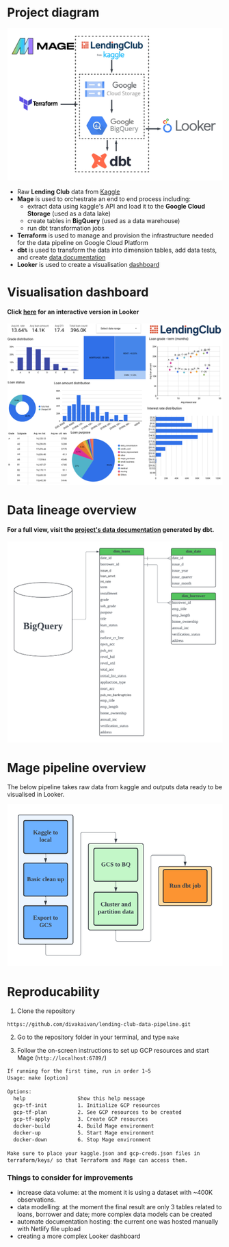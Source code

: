 # Project diagram

![Project diagram](/project_info/project_diagram.png)

- Raw **Lending Club** data from [Kaggle](https://www.kaggle.com/datasets/gabrielsantello/lending-club-loan-preprocessed-dataset)
- **Mage** is used to orchestrate an end to end process including:
  - extract data using kaggle's API and load it to the **Google Cloud Storage** (used as a data lake)
  - create tables in **BigQuery** (used as a data warehouse)
  - run dbt transformation jobs
- **Terraform** is used to manage and provision the infrastructure needed for the data pipeline on Google Cloud Platform
- **dbt** is used to transform the data into dimension tables, add data tests, and create [data documentation](https://lending-club-project-dbt-docs.netlify.app/)
- **Looker** is used to create a visualisation [dashboard](https://lookerstudio.google.com/reporting/de05bd99-c678-4088-8abd-fa0974c0da0e)

# Visualisation dashboard

#### Click [here](https://lookerstudio.google.com/reporting/de05bd99-c678-4088-8abd-fa0974c0da0e) for an interactive version in Looker

![Visualisation dashboard](/project_info/dashboard.png)

# Data lineage overview

#### For a full view, visit the [project's data documentation](https://lending-club-project-dbt-docs.netlify.app/) generated by dbt.

![Data lineage overview](/project_info/data_model.png)

# Mage pipeline overview  

The below pipeline takes raw data from kaggle and outputs data ready to be visualised in Looker. 

![Mage pipeline overview](/project_info/mage_end_to_end_overview.png)

# Reproducability

1. Clone the repository
```
https://github.com/divakaivan/lending-club-data-pipeline.git
```

2. Go to the repository folder in your terminal, and type `make`

3. Follow the on-screen instructions to set up GCP resources and start Mage (`http://localhost:6789/`)
```
If running for the first time, run in order 1~5
Usage: make [option]

Options:
  help                 Show this help message
  gcp-tf-init          1. Initialize GCP resources
  gcp-tf-plan          2. See GCP resources to be created
  gcp-tf-apply         3. Create GCP resources
  docker-build         4. Build Mage environment
  docker-up            5. Start Mage environment
  docker-down          6. Stop Mage environment

Make sure to place your kaggle.json and gcp-creds.json files in terraform/keys/ so that Terraform and Mage can access them.
```

### Things to consider for improvements

- increase data volume: at the moment it is using a dataset with ~400K observations.
- data modelling: at the moment the final result are only 3 tables related to loans, borrower and date; more complex data models can be created
- automate documentation hosting: the current one was hosted manually with Netlify file upload
- creating a more complex Looker dashboard
